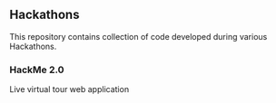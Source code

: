 ## Hackathons
This repository contains collection of code developed during various Hackathons.

### HackMe 2.0

Live virtual tour web application
